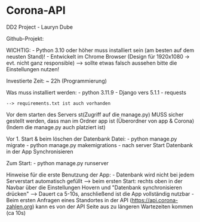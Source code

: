 # Corona-API
DD2 Project - Lauryn Dube

Github-Projekt: 

WICHTIG:
    - Python 3.10 oder höher muss installiert sein (am besten auf dem neusten Stand)!
    - Entwickelt im Chrome Browser (Design für 1920x1080 -> evt. nicht ganz responsible) 
        --> sollte etwas falsch aussehen bitte die Einstellungen nutzen!

Investierte Zeit: ~ 22h (Programmierung)

Was muss installiert werden:
    - python 3.11.9
    - Django vers 5.1.1
    - requests

    --> requirements.txt ist auch vorhanden

Vor dem starten des Servers st(Zugriff auf die manage.py) MUSS sicher gestellt werden, dass man im Ordner app ist (Überordner von app & Corona) (Indem die manage.py auch platziert ist)

Vor 1. Start & beim löschen der Datenbank Datei:
    - python manage.py migrate
    - python manage.py makemigrations
    - nach server Start Datenbank in der App Synchronisieren

Zum Start:
    - python manage.py runserver

Hinweise für die erste Benutzung der App:
    - Datenbank wird nicht bei jedem Serverstart automatisch gefüllt
        --> beim ersten Start: rechts oben in der Navbar über die Einstellungen Hovern und "Datenbank synchronisieren drücken"
        --> Dauert ca 5-10s, anschließend ist die App vollständig nutzbar
    - Beim ersten Anfragen eines Standortes in der API (https://api.corona-zahlen.org) kann es von der API Seite aus zu längeren Wartezeiten kommen (ca 10s)